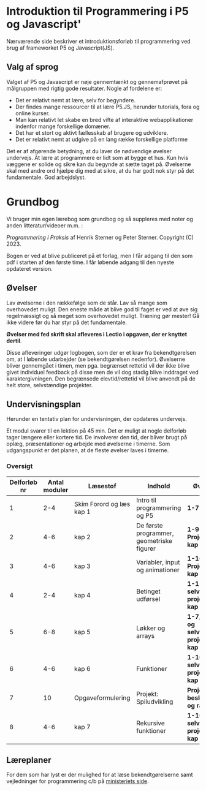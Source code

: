 # Introduktion til Programmering i P5 og Javascript'
Nærværende side beskriver et introduktionsforløb til programmering ved brug af frameworket P5 og Javascript(JS).


## Valg af sprog 
Valget af P5 og Javascript er nøje gennemtænkt og gennemafprøvet på målgruppen med rigtig gode resultater. 
Nogle af fordelene er:  
- Det er relativt nemt at lære, selv for begyndere. 
- Der findes mange ressourcer til at lære P5.JS, herunder tutorials, fora og online kurser.
- Man kan relativt let skabe en bred vifte af interaktive webapplikationer indenfor mange forskellige domæner.
- Det har et stort og aktivt fællesskab af brugere og udviklere.
- Det er relativt nemt at udgive på en lang række forskellige platforme 

Det er af afgørende betydning, at du laver de nødvendige øvelser undervejs. At lære at programmere er lidt som at bygge et hus. Kun hvis væggene er solide og sikre kan du begynde at sætte taget på. Øvelserne skal med andre ord hjælpe dig med at sikre, at du har godt nok styr på det fundamentale. 
God arbejdslyst.

# Grundbog
Vi bruger min egen lærebog som grundbog og så suppleres med noter og anden litteratur/videoer m.m. : 

_Programmering i Praksis_ af Henrik Sterner og Peter Sterner. Copyright (C) 2023. 

Bogen er ved at blive publiceret på et forlag, men I får adgang til den som pdf i starten af den første time. I får løbende adgang til den nyeste opdateret version.

## Øvelser
Lav øvelserne i den rækkefølge som de står. Lav så mange som overhovedet muligt. Den eneste måde at blive god til faget er ved at øve sig regelmæssigt og så meget som overhovedet muligt. Træning gør mester! Gå ikke videre før du har styr på det fundamentale. 

**Øvelser med fed skrift skal afleveres i Lectio i opgaven, der er knyttet dertil**.

Disse afleveringer udgør logbogen, som der er et krav fra bekendtgørelsen om, at I løbende udarbejder (se bekendtgørelsen nedenfor). Øvelserne bliver gennemgået i timen, men pga. begrænset rettetid vil der ikke blive givet individuel feedback på disse men de vil dog stadig blive inddraget ved karaktergivningen. 
Den begrænsede elevtid/rettetid vil blive anvendt på de helt store, selvstændige projekter. 

## Undervisningsplan
Herunder en tentativ plan for undervisningen, der opdateres undervejs.  

Et modul svarer til en lektion på 45 min. Det er muligt at nogle delforløb tager længere eller kortere tid. De involverer den tid, der bliver brugt på oplæg, præsentationer og arbejde med øvelserne i timerne. Som udgangspunkt er det planen, at de fleste øvelser laves i timerne. 

### Oversigt
Delforløb nr       | Antal moduler | Læsestof     | Indhold                     | Øvelser     |
----------- |----------- | ----------- | ----------------------------| ----------- |
1 |2-4 |  Skim Forord og læs kap 1       | Intro til programmering og P5 |   **1-7** i kap 1         |
2 |4-6 | kap 2 | De første programmer, geometriske figurer | **1-9 og Projekt i kap 2**. |    
3 |4-6 | kap 3 | Variabler, input og animationer| **1-16 og Projekt i kap 3** |
4 |2-4| kap 4 | Betinget udførsel| **1-11 og selvvalgt projekt i kap 4** |
5 |6-8 |kap 5 | Løkker og arrays | **1-7,13-18 og selvvalgt projekt i kap 5** |
6 |4-6 |kap 6 | Funktioner | **1-10 og selvvalgt projekt i kap 6** |
7 |10 |Opgaveformulering | Projekt: Spiludvikling | **Projekt beskrivelse og rapport** |
8 |4-6 |kap 7 | Rekursive funktioner | **1-10 og selvvalgt projekt i kap 7** |



## Læreplaner
For dem som har lyst er der mulighed for at læse bekendtgørelserne samt vejledninger for programmering c/b 
på [ministeriets side](https://www.uvm.dk/gymnasiale-uddannelser/fag-og-laereplaner/laereplaner-2017/valgfag-laereplaner-2017). 
